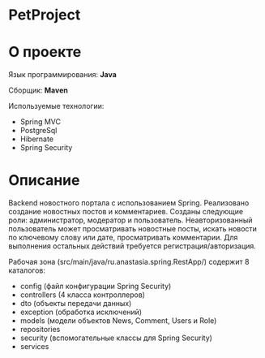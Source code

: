 # PetProject
# О проекте
Язык программирования: **Java**  
  
Сборщик: **Maven**  
  
Используемые технологии:
- Spring MVC
- PostgreSql
- Hibernate
- Spring Security
# Описание
Backend новостного портала с использованием Spring. Реализовано создание новостных постов и комментариев. Созданы следующие роли: администратор, модератор и пользователь.
Неавторизованный пользователь может просматривать новостные посты, искать новости по ключевому слову или дате, просматривать комментарии. Для выполнения остальных действий
требуется регистрация/авторизация.

Рабочая зона (src/main/java/ru.anastasia.spring.RestApp/) содержит 8 каталогов:
- config (файл конфигурации Spring Security)
- controllers (4 класса контроллеров)
- dto (объекты передачи данных)
- exception (обработка исключений)
- models (модели объектов News, Comment, Users и Role)
- repositories
- security (вспомогательные классы для Spring Security)
- services
